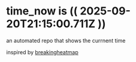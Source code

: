 # time_now is (( 2025-09-20T21:15:00.711Z ))

an automated repo that shows the currnent time

inspired by [breakingheatmap](https://github.com/breakingheatmap/breakingheatmap)